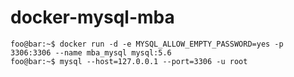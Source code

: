 # docker-mysql-mba

```console
foo@bar:~$ docker run -d -e MYSQL_ALLOW_EMPTY_PASSWORD=yes -p 3306:3306 --name mba_mysql mysql:5.6
foo@bar:~$ mysql --host=127.0.0.1 --port=3306 -u root
```
